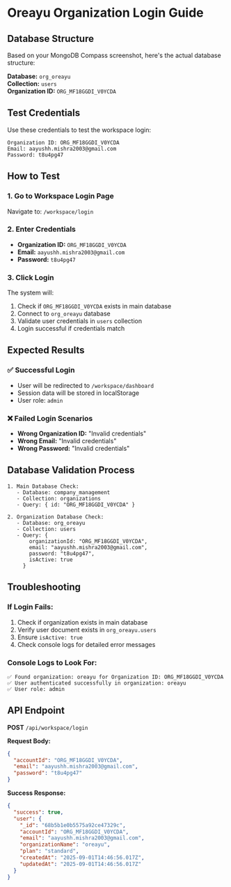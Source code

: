 # Oreayu Organization Login Guide

## Database Structure
Based on your MongoDB Compass screenshot, here's the actual database structure:

**Database:** `org_oreayu`  
**Collection:** `users`  
**Organization ID:** `ORG_MF18GGDI_V0YCDA`

## Test Credentials
Use these credentials to test the workspace login:

```
Organization ID: ORG_MF18GGDI_V0YCDA
Email: aayushh.mishra2003@gmail.com
Password: t8u4pg47
```

## How to Test

### 1. Go to Workspace Login Page
Navigate to: `/workspace/login`

### 2. Enter Credentials
- **Organization ID:** `ORG_MF18GGDI_V0YCDA`
- **Email:** `aayushh.mishra2003@gmail.com`
- **Password:** `t8u4pg47`

### 3. Click Login
The system will:
1. Check if `ORG_MF18GGDI_V0YCDA` exists in main database
2. Connect to `org_oreayu` database
3. Validate user credentials in `users` collection
4. Login successful if credentials match

## Expected Results

### ✅ Successful Login
- User will be redirected to `/workspace/dashboard`
- Session data will be stored in localStorage
- User role: `admin`

### ❌ Failed Login Scenarios
- **Wrong Organization ID:** "Invalid credentials"
- **Wrong Email:** "Invalid credentials"
- **Wrong Password:** "Invalid credentials"

## Database Validation Process

```
1. Main Database Check:
   - Database: company_management
   - Collection: organizations
   - Query: { id: "ORG_MF18GGDI_V0YCDA" }

2. Organization Database Check:
   - Database: org_oreayu
   - Collection: users
   - Query: {
       organizationId: "ORG_MF18GGDI_V0YCDA",
       email: "aayushh.mishra2003@gmail.com",
       password: "t8u4pg47",
       isActive: true
     }
```

## Troubleshooting

### If Login Fails:
1. Check if organization exists in main database
2. Verify user document exists in `org_oreayu.users`
3. Ensure `isActive: true`
4. Check console logs for detailed error messages

### Console Logs to Look For:
```
✅ Found organization: oreayu for Organization ID: ORG_MF18GGDI_V0YCDA
✅ User authenticated successfully in organization: oreayu
✅ User role: admin
```

## API Endpoint
**POST** `/api/workspace/login`

**Request Body:**
```json
{
  "accountId": "ORG_MF18GGDI_V0YCDA",
  "email": "aayushh.mishra2003@gmail.com",
  "password": "t8u4pg47"
}
```

**Success Response:**
```json
{
  "success": true,
  "user": {
    "_id": "68b5b1e0b5575a92ce47329c",
    "accountId": "ORG_MF18GGDI_V0YCDA",
    "email": "aayushh.mishra2003@gmail.com",
    "organizationName": "oreayu",
    "plan": "standard",
    "createdAt": "2025-09-01T14:46:56.017Z",
    "updatedAt": "2025-09-01T14:46:56.017Z"
  }
}
```
